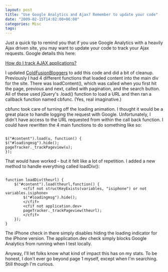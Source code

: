 ```yaml
---
layout: post
title: "Use Google Analytics and Ajax? Remember to update your code"
date: "2009-02-15T14:02:00+06:00"
categories: Misc 
tags: 
---
```


Just a quick tip to remind you that if you use Google Analytics with a heavily Ajax driven site, you may want to update your code to track your Ajax requests. Google details this here:

<a href="http://www.google.com/support/analytics/bin/answer.py?hl=en&answer=55519">How do I track AJAX applications?</a>

I updated <a href="http://www.coldfusionbloggers.org">ColdFusionBloggers</a> to add this code and did a bit of cleanup. Previously I had 4 different functions that loaded content into the main div for the site. There was loadContent(), which was called when you first hit the page, previous and next, called with pagination, and the search button. All of these used jQuery's .load() function to load a URL and then ran a callback function named cbfunc. (Yes, real imaginative.) 

cbfunc took care of turning off the loading animation. I thought it would be a great place to handle logging the request with Google. Unfortunately, I didn't have access to the URL requested from within the call back function. I could have rewritten the 4 main functions to do something like so:

<code>
$("#content").load(u, function() {
$("#loadingmsg").hide();
pageTracker._trackPageview(u);
});
</code>

That would have worked - but it felt like a lot of repetition. I added a new method to handle everything called loadDiv():

<code>
function loadDiv(theurl) {
	$("#content").load(theurl,function() {
		&lt;cfif not structKeyExists(variables, "isiphone") or not variables.isiphone&gt;
		$("#loadingmsg").hide();
		&lt;/cfif&gt;
		&lt;cfif not application.dev&gt;
		pageTracker._trackPageview(theurl);
		&lt;/cfif&gt;	
	});
}
</code>

The iPhone check in there simply disables hiding the loading indicator for the iPhone version. The application.dev check simply blocks Google Analytics from running when I test locally.

Anyway, I'll let folks know what kind of impact this has on my stats. To be honest, I don't ever go beyond page 1 myself, except when I'm searching. Still though I'm curious.